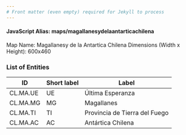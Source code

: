 ```yaml
---
# Front matter (even empty) required for Jekyll to process
---
```


#### JavaScript Alias: maps/magallanesydelaantarticachilena

Map Name: Magallanesy de la Antartica Chilena
Dimensions (Width x Height): 600x460

### List of Entities

ID | Short label | Label
---|---|---|
CL.MA.UE|UE|Última Esperanza
CL.MA.MG|MG|Magallanes
CL.MA.TI|TI|Provincia de Tierra del Fuego
CL.MA.AC|AC|Antártica Chilena
